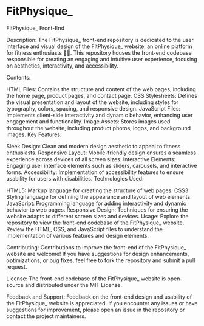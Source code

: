 # FitPhysique_
FitPhysique_ Front-End

Description:
The FitPhysique_ front-end repository is dedicated to the user interface and visual design of the FitPhysique_ website, an online platform for fitness enthusiasts 🏋️‍♂️. This repository houses the front-end codebase responsible for creating an engaging and intuitive user experience, focusing on aesthetics, interactivity, and accessibility.

Contents:

HTML Files: Contains the structure and content of the web pages, including the home page, product pages, and contact page.
CSS Stylesheets: Defines the visual presentation and layout of the website, including styles for typography, colors, spacing, and responsive design.
JavaScript Files: Implements client-side interactivity and dynamic behavior, enhancing user engagement and functionality.
Image Assets: Stores images used throughout the website, including product photos, logos, and background images.
Key Features:

Sleek Design: Clean and modern design aesthetic to appeal to fitness enthusiasts.
Responsive Layout: Mobile-friendly design ensures a seamless experience across devices of all screen sizes.
Interactive Elements: Engaging user interface elements such as sliders, carousels, and interactive forms.
Accessibility: Implementation of accessibility features to ensure usability for users with disabilities.
Technologies Used:

HTML5: Markup language for creating the structure of web pages.
CSS3: Styling language for defining the appearance and layout of web elements.
JavaScript: Programming language for adding interactivity and dynamic behavior to web pages.
Responsive Design: Techniques for ensuring the website adapts to different screen sizes and devices.
Usage:
Explore the repository to view the front-end codebase of the FitPhysique_ website. Review the HTML, CSS, and JavaScript files to understand the implementation of various features and design elements.

Contributing:
Contributions to improve the front-end of the FitPhysique_ website are welcome! If you have suggestions for design enhancements, optimizations, or bug fixes, feel free to fork the repository and submit a pull request.

License:
The front-end codebase of the FitPhysique_ website is open-source and distributed under the MIT License.

Feedback and Support:
Feedback on the front-end design and usability of the FitPhysique_ website is appreciated. If you encounter any issues or have suggestions for improvement, please open an issue in the repository or contact the project maintainers.


